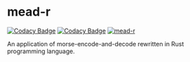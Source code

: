 # mead-r

[![Codacy Badge](https://api.codacy.com/project/badge/Grade/3faa7a6553794317bcfdcd0974d92f8e)](https://app.codacy.com/gh/Joker2770/mead-r?utm_source=github.com&utm_medium=referral&utm_content=Joker2770/mead-r&utm_campaign=Badge_Grade_Settings)
[![Codacy Badge](https://api.codacy.com/project/badge/Grade/3faa7a6553794317bcfdcd0974d92f8e)](https://app.codacy.com/gh/Joker2770/mead-r?utm_source=github.com&utm_medium=referral&utm_content=Joker2770/mead-r&utm_campaign=Badge_Grade_Settings)
[![mead-r](https://snapcraft.io/mead-r/badge.svg)](https://snapcraft.io/mead-r)

An application of morse-encode-and-decode rewritten in Rust programming language.
